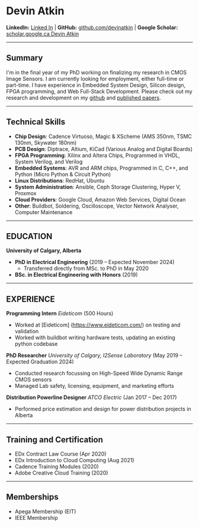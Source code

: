 # Devin Atkin

**LinkedIn:** [Linked In](https://www.linkedin.com/in/devin-atkin/) | **GitHub:** [github.com/devinatkin](https://github.com/devinatkin) | **Google Scholar:** [scholar.google.ca Devin Atkin](https://scholar.google.ca/citations?user=oEhhV_4AAAAJ)

---

## Summary

I'm in the final year of my PhD working on finalizing my research in CMOS Image Sensors. I am currently looking for employment, either full-time or part-time. I have experience in Embedded System Design, Silicon design, FPGA programming, and Web Full-Stack Development. Please check out my research and development on my [github](https://github.com/devinatkin) and [published papers](https://scholar.google.ca/citations?user=oEhhV_4AAAAJ). 

---

## Technical Skills

- **Chip Design**: Cadence Virtuoso, Magic & XScheme (AMS 350nm, TSMC 130nm, Skywater 180nm)
- **PCB Design**: Diptrace, Altium, KiCad (Various Analog and Digital Boards)
- **FPGA Programming**: Xilinx and Altera Chips, Programmed in VHDL, System Verilog, and Verilog
- **Embedded Systems**: AVR and ARM chips, Programmed in C, C++, and Python (Micro Python & Circuit Python)
- **Linux Distributions**: RedHat, Ubuntu
- **System Administration**: Ansible, Ceph Storage Clustering, Hyper V, Proxmox
- **Cloud Providers**: Google Cloud, Amazon Web Services, Digital Ocean
- **Other**: Buildbot, Soldering, Oscilloscope, Vector Network Analyser, Computer Maintenance

---

## EDUCATION

**University of Calgary, Alberta**
- **PhD in Electrical Engineering** (2019 – Expected November 2024)
    - Transferred directly from MSc. to PhD in May 2020
- **BSc. in Electrical Engineering with Honors** (2019)

---

## EXPERIENCE

**Programming Intern**
*Eideticom* (500 Hours)
- Worked at [Eideticom] (https://www.eideticom.com/) on testing and validation
- Worked with buildbot writing hardware tests, updating an existing python codebase

**PhD Researcher**
*University of Calgary, I2Sense Laboratory* (May 2019 – Expected Graduation 2024)
- Conducted research focussing on High-Speed Wide Dynamic Range CMOS sensors
- Managed Lab safety, licensing, equipment, and marketing efforts

**Distribution Powerline Designer** 
*ATCO Electric* (Jan 2017 – Dec 2017)
- Performed price estimation and design for power distribution projects in Alberta

---

## Training and Certification

* EDx Contract Law Course (Apr 2020)
* EDx Introduction to Cloud Computing (Aug 2021)
* Cadence Training Modules (2020)
* Adobe Creative Cloud Training (2020)

---

## Memberships

* Apega Membership (EIT)
* IEEE Membership